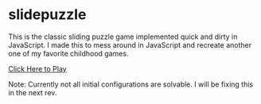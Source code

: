 # slidepuzzle
This is the classic sliding puzzle game implemented quick and dirty in JavaScript. I made this to mess around in JavaScript and recreate another one of my favorite childhood games.

[Click Here to Play](https://thisisjosh.github.io/slidepuzzle/play.htm)

Note: Currently not all initial configurations are solvable. I will be fixing this in the next rev.
